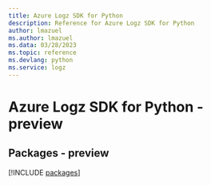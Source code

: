```yaml
---
title: Azure Logz SDK for Python
description: Reference for Azure Logz SDK for Python
author: lmazuel
ms.author: lmazuel
ms.data: 03/28/2023
ms.topic: reference
ms.devlang: python
ms.service: logz
---
```

# Azure Logz SDK for Python - preview
## Packages - preview
[!INCLUDE [packages](logz-index.md)]